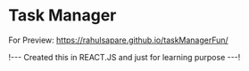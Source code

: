 # Task Manager

For Preview: https://rahulsapare.github.io/taskManagerFun/

!--- Created this in REACT.JS and just for learning purpose ---!
